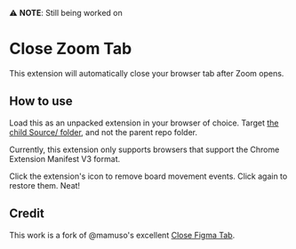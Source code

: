 ⚠️ **NOTE**: Still being worked on

# Close Zoom Tab

This extension will automatically close your browser tab after Zoom opens.

## How to use

Load this as an unpacked extension in your browser of choice. Target [the child Source/ folder](https://github.com/ericwbailey/remove-board-movement-events-from-the-github-issue-timeline/tree/master/Source), and not the parent repo folder.

Currently, this extension only supports browsers that support the Chrome Extension Manifest V3 format.

Click the extension's icon to remove board movement events. Click again to restore them. Neat!

## Credit

This work is a fork of @mamuso's excellent [Close Figma Tab](https://github.com/mamuso/close-figma-tab).
